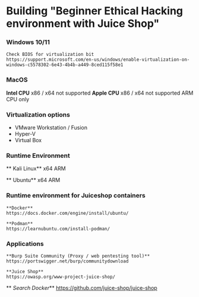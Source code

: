 # Building "Beginner Ethical Hacking environment with Juice Shop"

### Windows 10/11

    Check BIOS for virtualization bit
	https://support.microsoft.com/en-us/windows/enable-virtualization-on-windows-c5578302-6e43-4b4b-a449-8ced115f58e1

### MacOS

 **Intel CPU**
		x86 / x64 not supported
 **Apple CPU**
		x86 / x64 not supported
		ARM CPU only

### Virtualization options

* VMware Workstation / Fusion
* Hyper-V
* Virtual Box

### Runtime Environment

**
    Kali Linux**
		x64
		ARM

**
    Ubuntu**
		x64
		ARM

### Runtime environment for Juiceshop containers


	**Docker**
	https://docs.docker.com/engine/install/ubuntu/

    **Podman**
	https://learnubuntu.com/install-podman/

### Applications

    **Burp Suite Community (Proxy / web pentesting tool)**
	https://portswigger.net/burp/communitydownload

    **Juice Shop**
	https://owasp.org/www-project-juice-shop/

   ** *Search Docker***
	https://github.com/juice-shop/juice-shop
